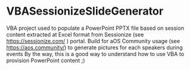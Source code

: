 # VBASessionizeSlideGenerator
VBA project used to populate a PowerPoint PPTX file based on session content extracted at Excel format from Sessionize (see https://sessionize.com/ ) portal. 
Build for aOS Community usage (see https://aos.community/) to generate pictures for each speakers during events
By the way, this is a good way to understand how to use VBA to provision PowerPoint content ;)
